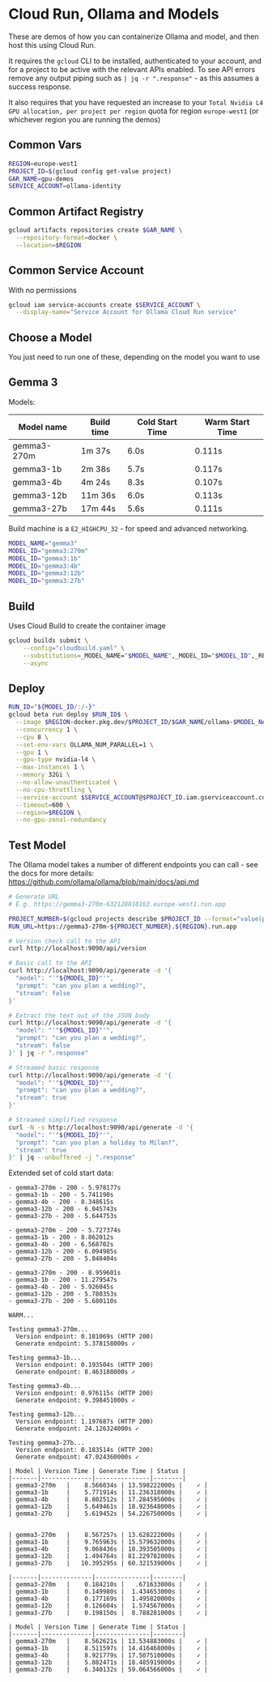 # Cloud Run, Ollama and Models

These are demos of how you can containerize Ollama and model, and then host this using
Cloud Run.

It requires the `gcloud` CLI to be installed, authenticated to your account, and for a project
to be active with the relevant APIs enabled. To see API errors remove any output piping such as
`| jq -r ".response"` - as this assumes a success response.

It also requires that you have requested an increase to your `Total Nvidia L4 GPU allocation, per project per region` quota for region `europe-west1` (or whichever region you are running the demos)

## Common Vars

```sh
REGION=europe-west1
PROJECT_ID=$(gcloud config get-value project)
GAR_NAME=gpu-demos
SERVICE_ACCOUNT=ollama-identity
```

## Common Artifact Registry

```sh
gcloud artifacts repositories create $GAR_NAME \
  --repository-format=docker \
  --location=$REGION
```

## Common Service Account

With no permissions

```sh
gcloud iam service-accounts create $SERVICE_ACCOUNT \
  --display-name="Service Account for Ollama Cloud Run service"
```

## Choose a Model

You just need to run one of these, depending on the model you want to use

## Gemma 3

Models:

| Model name  | Build time | Cold Start Time | Warm Start Time |
|-------------|------------|-----------------|-----------------|
| gemma3-270m | 1m 37s     | 6.0s            | 0.111s          |
| gemma3-1b   | 2m 38s     | 5.7s            | 0.117s          |
| gemma3-4b   | 4m 24s     | 8.3s            | 0.107s          |
| gemma3-12b  | 11m 36s    | 6.0s            | 0.113s          |
| gemma3-27b  | 17m 44s    | 5.6s            | 0.111s          |

Build machine is a `E2_HIGHCPU_32` - for speed and advanced networking.

```sh
MODEL_NAME="gemma3"
MODEL_ID="gemma3:270m"
MODEL_ID="gemma3:1b"
MODEL_ID="gemma3:4b"
MODEL_ID="gemma3:12b"
MODEL_ID="gemma3:27b"
```

## Build

Uses Cloud Build to create the container image

```sh
gcloud builds submit \
    --config="cloudbuild.yaml" \
    --substitutions=_MODEL_NAME="$MODEL_NAME",_MODEL_ID="$MODEL_ID",_REGION="$REGION",_GAR_NAME="$GAR_NAME" \
    --async
```

## Deploy

```sh
RUN_ID="${MODEL_ID/:/-}"
gcloud beta run deploy $RUN_ID$ \
  --image $REGION-docker.pkg.dev/$PROJECT_ID/$GAR_NAME/ollama-$MODEL_NAME \
  --concurrency 1 \
  --cpu 8 \
  --set-env-vars OLLAMA_NUM_PARALLEL=1 \
  --gpu 1 \
  --gpu-type nvidia-l4 \
  --max-instances 1 \
  --memory 32Gi \
  --no-allow-unauthenticated \
  --no-cpu-throttling \
  --service-account $SERVICE_ACCOUNT@$PROJECT_ID.iam.gserviceaccount.com \
  --timeout=600 \
  --region=$REGION \
  --no-gpu-zonal-redundancy
```

## Test Model

The Ollama model takes a number of different endpoints you can call - see the docs for more details: <https://github.com/ollama/ollama/blob/main/docs/api.md>

```sh
# Generate URL
# E.g. https://gemma3-270m-632128810163.europe-west1.run.app

PROJECT_NUMBER=$(gcloud projects describe $PROJECT_ID --format="value(projectNumber)")
RUN_URL=https://gemma3-270m-${PROJECT_NUMBER}.${REGION}.run.app

# Version check call to the API
curl http://localhost:9090/api/version

# Basic call to the API
curl http://localhost:9090/api/generate -d '{
  "model": "'"${MODEL_ID}"'",
  "prompt": "can you plan a wedding?",
  "stream": false
}'

# Extract the text out of the JSON body
curl http://localhost:9090/api/generate -d '{
  "model": "'"${MODEL_ID}"'",
  "prompt": "can you plan a wedding?",
  "stream": false
}' | jq -r ".response"

# Streamed basic response
curl http://localhost:9090/api/generate -d '{
  "model": "'"${MODEL_ID}"'",
  "prompt": "can you plan a wedding?",
  "stream": true
}'

# Streamed simplified response
curl -N -s http://localhost:9090/api/generate -d '{
  "model": "'"${MODEL_ID}"'",
  "prompt": "can you plan a holiday to Milan?",
  "stream": true
}' | jq --unbuffered -j ".response"

```

Extended set of cold start data:

```text
- gemma3-270m - 200 - 5.978177s
- gemma3-1b - 200 - 5.741190s
- gemma3-4b - 200 - 8.348615s
- gemma3-12b - 200 - 6.045743s
- gemma3-27b - 200 - 5.644753s

- gemma3-270m - 200 - 5.727374s
- gemma3-1b - 200 - 8.862012s
- gemma3-4b - 200 - 6.568702s
- gemma3-12b - 200 - 6.094985s
- gemma3-27b - 200 - 5.848404s

- gemma3-270m - 200 - 8.959601s
- gemma3-1b - 200 - 11.279547s
- gemma3-4b - 200 - 5.926045s
- gemma3-12b - 200 - 5.780353s
- gemma3-27b - 200 - 5.680110s

WARM...

Testing gemma3-270m...
  Version endpoint: 0.181069s (HTTP 200)
  Generate endpoint: 5.378158000s ✓

Testing gemma3-1b...
  Version endpoint: 0.193504s (HTTP 200)
  Generate endpoint: 8.463188000s ✓

Testing gemma3-4b...
  Version endpoint: 0.976115s (HTTP 200)
  Generate endpoint: 9.398451000s ✓

Testing gemma3-12b...
  Version endpoint: 1.197687s (HTTP 200)
  Generate endpoint: 24.126324000s ✓

Testing gemma3-27b...
  Version endpoint: 0.183514s (HTTP 200)
  Generate endpoint: 47.024360000s ✓

| Model | Version Time | Generate Time | Status |
|-------|--------------|---------------|--------|
| gemma3-270m   |    8.566034s | 13.598222000s |    ✓ |
| gemma3-1b     |    5.771914s | 11.236318000s |    ✓ |
| gemma3-4b     |    8.802512s | 17.284595000s |    ✓ |
| gemma3-12b    |    5.649461s | 18.923648000s |    ✓ |
| gemma3-27b    |    5.619452s | 54.226750000s |    ✓ |


| gemma3-270m   |    8.567257s | 13.628222000s |    ✓ |
| gemma3-1b     |    9.765963s | 15.579632000s |    ✓ |
| gemma3-4b     |    9.068436s | 18.393505000s |    ✓ |
| gemma3-12b    |    1.494764s | 81.229782000s |    ✓ |
| gemma3-27b    |   10.395295s | 60.321539000s |    ✓ |

|-------|--------------|---------------|--------|
| gemma3-270m   |    0.184210s |   .671633000s |    ✓ |
| gemma3-1b     |    0.149980s |  1.434653000s |    ✓ |
| gemma3-4b     |    0.177169s |  1.495820000s |    ✓ |
| gemma3-12b    |    0.126604s |  1.574567000s |    ✓ |
| gemma3-27b    |    0.198150s |  8.788281000s |    ✓ |

| Model | Version Time | Generate Time | Status |
|-------|--------------|---------------|--------|
| gemma3-270m   |    8.562621s | 13.534883000s |    ✓ |
| gemma3-1b     |    8.511597s | 14.416468000s |    ✓ |
| gemma3-4b     |    8.921779s | 17.507510000s |    ✓ |
| gemma3-12b    |    5.882471s | 18.485919000s |    ✓ |
| gemma3-27b    |    6.340132s | 59.064566000s |    ✓ |
```

